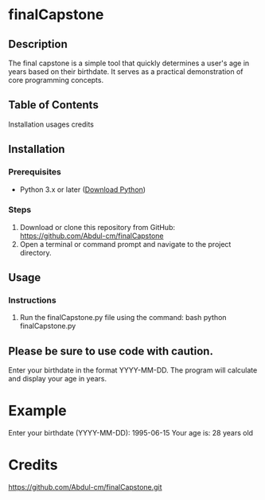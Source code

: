 # finalCapstone

## Description
The final capstone is a simple tool that quickly determines a user's age in years based on their birthdate. It serves as a practical demonstration of core programming concepts.

## Table of Contents
 Installation
 usages
 credits 

## Installation
### Prerequisites
- Python 3.x or later ([Download Python](https://www.python.org/downloads/))

### Steps
1. Download or clone this repository from GitHub: https://github.com/Abdul-cm/finalCapstone
2. Open a terminal or command prompt and navigate to the project directory.

## Usage
### Instructions
1. Run the finalCapstone.py file using the command:
   bash
   python finalCapstone.py

##  Please be sure to use code with caution.

Enter your birthdate in the format YYYY-MM-DD.
The program will calculate and display your age in years.

# Example

Enter your birthdate (YYYY-MM-DD): 1995-06-15
Your age is: 28 years old

# Credits
https://github.com/Abdul-cm/finalCapstone.git
